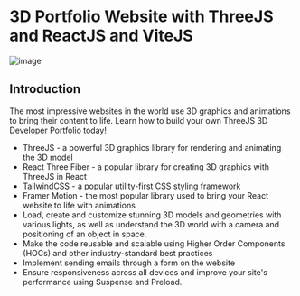 # 3D Portfolio Website with ThreeJS and ReactJS and ViteJS
![image](https://user-images.githubusercontent.com/57111980/223839483-19af7a45-01ff-43bd-8c95-d66ccbc62f65.png)


## Introduction
The most impressive websites in the world use 3D graphics and animations to bring their content to life. Learn how to build your own ThreeJS 3D Developer Portfolio today! 

- ThreeJS - a powerful 3D graphics library for rendering and animating the 3D model
- React Three Fiber - a popular library for creating 3D graphics with ThreeJS in React
- TailwindCSS - a popular utility-first CSS styling framework
- Framer Motion - the most popular library used to bring your React website to life with animations
- Load, create and customize stunning 3D models and geometries with various lights, as well as understand the 3D world with a camera and positioning of an object in space.
- Make the code reusable and scalable using Higher Order Components (HOCs) and other industry-standard best practices
- Implement sending emails through a form on the website
- Ensure responsiveness across all devices and improve your site's performance using Suspense and Preload.
